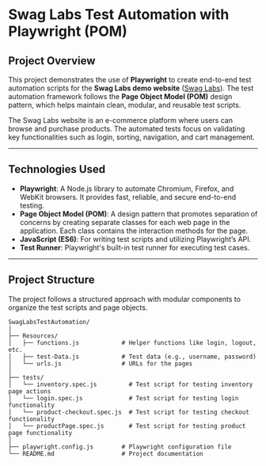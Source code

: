 # Swag Labs Test Automation with Playwright (POM)

## Project Overview
This project demonstrates the use of **Playwright** to create end-to-end test automation scripts for the **Swag Labs demo website** ([Swag Labs](https://www.saucedemo.com/)). The test automation framework follows the **Page Object Model (POM)** design pattern, which helps maintain clean, modular, and reusable test scripts.

The Swag Labs website is an e-commerce platform where users can browse and purchase products. The automated tests focus on validating key functionalities such as login, sorting, navigation, and cart management.

---

## Technologies Used
- **Playwright**: A Node.js library to automate Chromium, Firefox, and WebKit browsers. It provides fast, reliable, and secure end-to-end testing.
- **Page Object Model (POM)**: A design pattern that promotes separation of concerns by creating separate classes for each web page in the application. Each class contains the interaction methods for the page.
- **JavaScript (ES6)**: For writing test scripts and utilizing Playwright’s API.
- **Test Runner**: Playwright's built-in test runner for executing test cases.

---

## Project Structure
The project follows a structured approach with modular components to organize the test scripts and page objects.

```plaintext
SwagLabsTestAutomation/
│
├── Resources/
│   ├── functions.js            # Helper functions like login, logout, etc.
│   ├── test-Data.js            # Test data (e.g., username, password)
│   └── urls.js                 # URLs for the pages
│
├── tests/
│   └── inventory.spec.js         # Test script for testing inventory page actions
│   └── login.spec.js             # Test script for testing login functionality
│   └── product-checkout.spec.js  # Test script for testing checkout functionality
│   └── productPage.spec.js       # Test script for testing product page functionality
│
├── playwright.config.js        # Playwright configuration file
└── README.md                   # Project documentation
